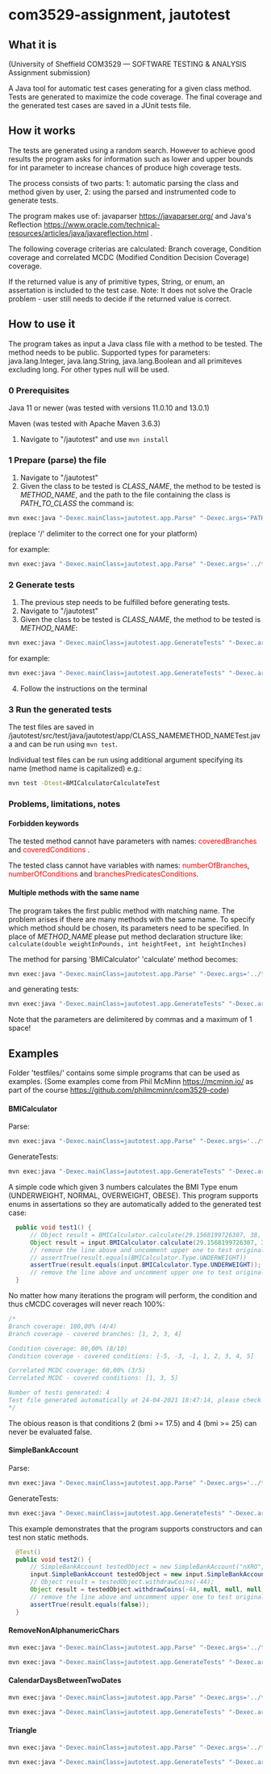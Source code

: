 
# com3529-assignment, jautotest

## What it is
(University of Sheffield COM3529 — SOFTWARE TESTING & ANALYSIS Assignment submission)

A Java tool for automatic test cases generating for a given class method. Tests are generated to maximize the code coverage. The final coverage and the generated test cases are saved in a JUnit tests file. 

## How it works
The tests are generated using a random search. However to achieve good results the program asks for information such as lower and upper bounds for int parameter to increase chances of produce high coverage tests. 

The process consists of two parts: 1: automatic parsing the class and method given by user, 2: using the parsed and instrumented code to generate tests.

The program makes use of: javaparser https://javaparser.org/ and Java's Reflection https://www.oracle.com/technical-resources/articles/java/javareflection.html .

The following coverage criterias are calculated: Branch coverage, Condition coverage and correlated MCDC (Modified Condition Decision Coverage) coverage.

If the returned value is any of primitive types, String, or enum, an assertation is included to the test case. Note: It does not solve the Oracle problem - user still needs to decide if the returned value is correct.

## How to use it
The program takes as input a Java class file with a method to be tested. The method needs to be public. Supported types for parameters: java.lang.Integer, java.lang.String, java.lang.Boolean and all primiteves excluding long. For other types null will be used.

### 0 Prerequisites
Java 11 or newer (was tested with versions 11.0.10 and 13.0.1)

Maven (was tested with Apache Maven 3.6.3)

1. Navigate to "/jautotest" and use `mvn install`


### 1 Prepare (parse) the file
1. Navigate to "/jautotest"
2. Given the class to be tested is *CLASS_NAME*, the method to be tested is *METHOD_NAME*, and the path to the file containing the class is *PATH_TO_CLASS* the command is:

``` bash
mvn exec:java "-Dexec.mainClass=jautotest.app.Parse" "-Dexec.args='PATH_TO_CLASS/CLASS_NAME.java' 'CLASS_NAME' 'METHOD_NAME'" -e
```
(replace '/' delimiter to the correct one for your platform)

for example:

``` bash
mvn exec:java "-Dexec.mainClass=jautotest.app.Parse" "-Dexec.args='../testfiles/BMICalculator.java' 'BMICalculator' 'calculate'" -e
```

### 2 Generate tests
1. The previous step needs to be fulfilled before generating tests.
2. Navigate to "/jautotest"
3. Given the class to be tested is *CLASS_NAME*, the method to be tested is *METHOD_NAME*:

``` bash
mvn exec:java "-Dexec.mainClass=jautotest.app.GenerateTests" "-Dexec.args='CLASS_NAME' 'METHOD_NAME:'" -e
```

for example:

``` bash
mvn exec:java "-Dexec.mainClass=jautotest.app.GenerateTests" "-Dexec.args='BMICalculator' 'calculate'" -e
```

4. Follow the instructions on the terminal

### 3 Run the generated tests

The test files are saved in /jautotest/src/test/java/jautotest/app/CLASS_NAMEMETHOD_NAMETest.java and can be run using `mvn test`.


Individual test files can be run using additional argument specifying its name (method name is capitalized) e.g.:

``` bash
mvn test -Dtest=BMICalculatorCalculateTest
``` 

### Problems, limitations, notes
#### Forbidden keywords
The tested method cannot have parameters with names: <span style="color:red">coveredBranches</span> and <span style="color:red">coveredConditions</span> .

The tested class cannot have variables with names: <span style="color:red">numberOfBranches</span>, <span style="color:red">numberOfConditions</span>  and <span style="color:red">branchesPredicatesConditions</span>.

#### Multiple methods with the same name
The program takes the first public method with matching name. The problem arises if there are many methods with the same name. To specify which method should be chosen, its parameters need to be specified. In place of *METHOD_NAME* please put method declaration structure like: `calculate(double weightInPounds, int heightFeet, int heightInches)`

The method for parsing 'BMICalculator' 'calculate' method becomes:

``` bash
mvn exec:java "-Dexec.mainClass=jautotest.app.Parse" "-Dexec.args='../testfiles/BMICalculator.java' 'BMICalculator' 'calculate(double weightInPounds, int heightFeet, int heightInches)'" -e
```

and generating tests:

``` bash
mvn exec:java "-Dexec.mainClass=jautotest.app.GenerateTests" "-Dexec.args='BMICalculator' 'calculate(double weightInPounds, int heightFeet, int heightInches)'" -e
```

Note that the parameters are delimitered by commas and a maximum of 1 space!

## Examples

Folder 'testfiles/' contains some simple programs that can be used as examples.
(Some examples come from Phil McMinn https://mcminn.io/ as part of the course https://github.com/philmcminn/com3529-code)

#### BMICalculator

Parse: 
``` bash
mvn exec:java "-Dexec.mainClass=jautotest.app.Parse" "-Dexec.args='../testfiles/BMICalculator.java' 'BMICalculator' 'calculate'" -e
```
GenerateTests:
``` bash
mvn exec:java "-Dexec.mainClass=jautotest.app.GenerateTests" "-Dexec.args='BMICalculator' 'calculate'" -e
```

A simple code which given 3 numbers calculates the BMI Type enum (UNDERWEIGHT,  NORMAL, OVERWEIGHT,  OBESE). This program supports enums in assertations so they are automatically added to the generated test case:

``` Java
  public void test1() {
      // Object result = BMICalculator.calculate(29.1568199726307, 38, 1);
      Object result = input.BMICalculator.calculate(29.1568199726307, 38, 1, null, null, null);
      // remove the line above and uncomment upper one to test original code
      // assertTrue(result.equals(BMICalculator.Type.UNDERWEIGHT))
      assertTrue(result.equals(input.BMICalculator.Type.UNDERWEIGHT));
      // remove the line above and uncomment upper one to test original code
  }
```

No matter how many iterations the program will perform, the condition and thus cMCDC coverages will never reach 100%:

``` Java
/*
Branch coverage: 100,00% (4/4)
Branch coverage - covered branches: [1, 2, 3, 4]

Condition coverage: 80,00% (8/10)
Condition coverage - covered conditions: [-5, -3, -1, 1, 2, 3, 4, 5]

Correlated MCDC coverage: 60,00% (3/5)
Correlated MCDC - covered conditions: [1, 3, 5]

Number of tests generated: 4
Test file generated automatically at 24-04-2021 18:47:14, please check the assertations.
*/
```

The obious reason is that conditions 2 (bmi >= 17.5) and 4 (bmi >= 25) can never be evaluated false.




#### SimpleBankAccount

Parse:
``` bash
mvn exec:java "-Dexec.mainClass=jautotest.app.Parse" "-Dexec.args='../testfiles/SimpleBankAccount.java' 'SimpleBankAccount' 'withdrawCoins'" -e
``` 
GenerateTests:
``` bash
mvn exec:java "-Dexec.mainClass=jautotest.app.GenerateTests" "-Dexec.args='SimpleBankAccount' 'withdrawCoins'" -e
``` 
This example demonstrates that the program supports constructors and can test non static methods.
``` Java
  @Test()
  public void test2() {
      // SimpleBankAccount testedObject = new SimpleBankAccount("nXRO", 79, true);
      input.SimpleBankAccount testedObject = new input.SimpleBankAccount("nXRO", 79, true);
      // Object result = testedObject.withdrawCoins(-44);
      Object result = testedObject.withdrawCoins(-44, null, null, null);
      // remove the line above and uncomment upper one to test original code
      assertTrue(result.equals(false));
  }
``` 

#### RemoveNonAlphanumericChars


``` bash
mvn exec:java "-Dexec.mainClass=jautotest.app.Parse" "-Dexec.args='../testfiles/TestFunctions.java' 'TestFunctions' 'removeNonAlphanumericChars'" -e
``` 
``` bash
mvn exec:java "-Dexec.mainClass=jautotest.app.GenerateTests" "-Dexec.args='TestFunctions' 'removeNonAlphanumericChars'" -e
``` 

#### CalendarDaysBetweenTwoDates

``` bash
mvn exec:java "-Dexec.mainClass=jautotest.app.Parse" "-Dexec.args='../testfiles/Calendar.java' 'Calendar' 'daysBetweenTwoDates'" -e
``` 
``` bash
mvn exec:java "-Dexec.mainClass=jautotest.app.GenerateTests" "-Dexec.args='Calendar' 'daysBetweenTwoDates'" -e
``` 

#### Triangle

``` bash
mvn exec:java "-Dexec.mainClass=jautotest.app.Parse" "-Dexec.args='../testfiles/Triangle.java' 'Triangle' 'classify'" -e
``` 
``` bash
mvn exec:java "-Dexec.mainClass=jautotest.app.GenerateTests" "-Dexec.args='Triangle' 'classify'" -e
``` 